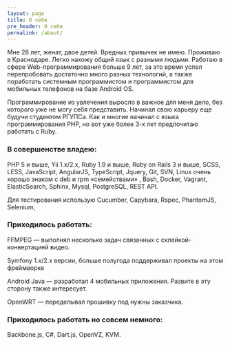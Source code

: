 ```yaml
---
layout: page
title: О себе
pre_header: О себе
permalink: /about/
---
```


Мне 28 лет, женат, двое детей. Вредных привычек не имею. Проживаю в
Краснодаре. Легко нахожу общий язык с разными людьми.
Работаю в сфере Web-программирования больше 9 лет, за это время успел
перепробовать достаточно много разных технологий, а также поработать
системным программистом и программистом для мобильных телефонов на базе
Android OS.

Программирование из увлечения выросло в важное для меня дело, без
которого уже не могу себя представить. Начинал свою карьеру еще будучи
студентом РГУПСа. Как и многие начинал с языка программирования PHP,
но вот уже более 3-х лет предпочитаю работать с Ruby.

### В совершенстве владею:

PHP 5 и выше, Yii 1.x/2.x, Ruby 1.9 и выше, Ruby on Rails 3 и выше, SCSS,
LESS, JavaScript, AngularJS, TypeScript, Jquery, Git, SVN, Linux очень хорошо знаком с deb и rpm «семействами»
, Bash, Docker, Vagrant, ElasticSearch, Sphinx, Mysql, PostgreSQL, REST API.

Для тестирования использую Cucumber, Capybara, Rspec, PhantomJS, Selenium,  

### Приходилось работать:

FFMPEG — выполнял несколько задач связанных с склейкой-конвертацией видео.

Symfony 1.x/2.x версии, больше полугода поддерживал проекты на этом фреймворке

Android Java — разработал 4 мобильных приложения. Развите в эту сторону также интересует.

OpenWRT — переделывал прошивку под нужны заказчика.

### Приходилось работать но совсем немного:

Backbone.js, C#, Dart.js, OpenVZ, KVM.